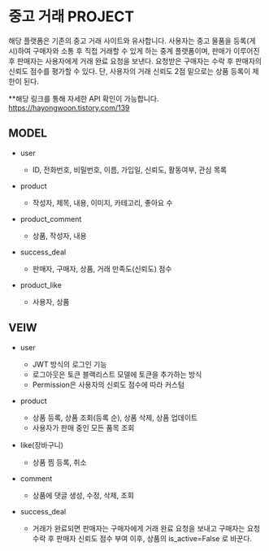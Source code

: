 # 중고 거래 PROJECT
해당 플랫폼은 기존의 중고 거래 사이트와 유사합니다. 사용자는 중고 물품을 등록(게시)하여 구매자와 소통 후 직접 거래할 수 있게 하는 중계 플랫폼이며, 판매가 이루어진 후 판매자는 사용자에게 거래 완료 요청을 보낸다. 요청받은 구매자는 수락 후 판매자의 신뢰도 점수를 평가할 수 있다.
단, 사용자의 거래 신뢰도 2점 밑으로는 상품 등록이 제한이 된다. 

**해당 링크를 통해 자세한 API 확인이 가능합니다. 
https://hayongwoon.tistory.com/139

## MODEL
- user
    - ID, 전화번호, 비밀번호, 이름, 가입일, 신뢰도, 활동여부, 관심 목록
        
- product
    - 작성자, 제목, 내용, 이미지, 카테고리, 좋아요 수

- product_comment
    - 상품, 작성자, 내용

- success_deal
    - 판매자, 구매자, 상품, 거래 만족도(신뢰도) 점수

- product_like
    - 사용자, 상품


## VEIW
- user
    - JWT 방식의 로그인 기능
    - 로그아웃은 토큰 블랙리스트 모델에 토큰을 추가하는 방식
    - Permission은 사용자의 신뢰도 점수에 따라 커스텀 

- product
    - 상품 등록, 상품 조회(등록 순), 상품 삭제, 상품 업데이트
    - 사용자가 판매 중인 모든 품목 조회

- like(장바구니)
    - 상품 찜 등록, 취소

- comment
    - 상품에 댓글 생성, 수정, 삭제, 조회

- success_deal
    - 거래가 완료되면 판매자는 구매자에게 거래 완료 요청을 보내고 구매자는 요청 수락 후 판매자 신뢰도 점수 부여 이후, 상품의 is_active=False 로 바꾼다. 

